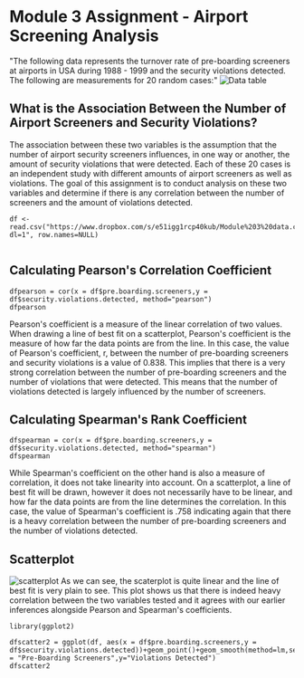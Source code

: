 # Module 3 Assignment - Airport Screening Analysis 
"The following data represents the turnover rate of pre-boarding screeners at airports in USA during 1988 - 1999 and the security violations detected. 
The following are measurements for 20 random cases:"
![Data table](https://i.gyazo.com/dbf0a8561dc44e6497fd09b126804657.png)


## What is the Association Between the Number of Airport Screeners and Security Violations?

The association between these two variables is the assumption that the number of airport security screeners influences, in one way or another, the amount of security violations that were detected. Each of these 20 cases is an independent study with different amounts of airport screeners as well as violations. The goal of this assignment is to conduct analysis on these two variables and determine if there is any correlation between the number of screeners and the amount of violations detected.
```{r importdata, echo=TRUE}
df <- read.csv("https://www.dropbox.com/s/e51igg1rcp40kub/Module%203%20data.csv?dl=1", row.names=NULL)


```



## Calculating Pearson's Correlation Coefficient

```{r pearsoncoef, echo=TRUE}
dfpearson = cor(x = df$pre.boarding.screeners,y = df$security.violations.detected, method="pearson")
dfpearson

```

Pearson's coefficient is a measure of the linear correlation of two values. When drawing a line of best fit on a scatterplot, Pearson's coefficient is the measure of how far the data points are from the line. In this case, the value of Pearson's coefficient, r, between the number of pre-boarding screeners and security violations is a value of 0.838. This implies that there is a very strong correlation between the number of pre-boarding screeners and the number of violations that were detected. This means that the number of violations detected is largely influenced by the number of screeners.


## Calculating Spearman's Rank Coefficient

```{r spearmancoef, echo=TRUE}
dfspearman = cor(x = df$pre.boarding.screeners,y = df$security.violations.detected, method="spearman")
dfspearman

```
While Spearman's coefficient on the other hand is also a measure of correlation, it does not take linearity into account. On a scatterplot, a line of best fit will be drawn, however it does not necessarily have to be linear, and how far the data points are from the line determines the correlation. In this case, the value of Spearman's coefficient is .758 indicating again that there is a heavy correlation between the number of pre-boarding screeners and the number of violations detected.

## Scatterplot
![scatterplot](https://i.gyazo.com/9f6caa1f17c3df5bb5ab56ef021a7994.png)
As we can see, the scaterplot is quite linear and the line of best fit is very plain to see. This plot shows us that there is indeed heavy correlation between the two variables tested and it agrees with our earlier inferences alongside Pearson and Spearman's coefficients.

```{r scatterplot, echo=TRUE}
library(ggplot2)

dfscatter2 = ggplot(df, aes(x = df$pre.boarding.screeners,y = df$security.violations.detected))+geom_point()+geom_smooth(method=lm,se=FALSE)+labs(x = "Pre-Boarding Screeners",y="Violations Detected")
dfscatter2


```
